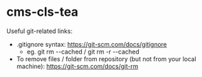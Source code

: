 # cms-cls-tea

Useful git-related links:

* .gitignore syntax: https://git-scm.com/docs/gitignore
  * eg. git rm --cached <file> / git rm -r --cached <folder>
* To remove files / folder from repository (but not from your local machine): https://git-scm.com/docs/git-rm
